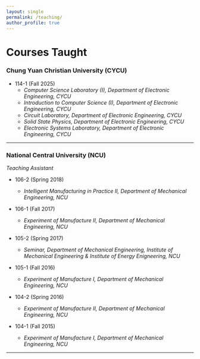 ```yaml
---
layout: single
permalink: /teaching/
author_profile: true
---
```


Courses Taught
======

### Chung Yuan Christian University (CYCU)

- 114-1 (Fall 2025)
  - *Computer Science Laboratory (I), Department of Electronic Engineering, CYCU*
  - *Introduction to Computer Science (I), Department of Electronic Engineering, CYCU*
  - *Circuit Laboratory, Department of Electronic Engineering, CYCU*
  - *Solid State Physics, Department of Electronic Engineering, CYCU*
  - *Electronic Systems Laboratory, Department of Electronic Engineering, CYCU*

---

### National Central University (NCU)

*Teaching Assistant*

- 106-2 (Spring 2018)
  - *Intelligent Manufacturing in Practice II, Department of Mechanical Engineering, NCU* 

- 106-1 (Fall 2017)
  - *Experiment of Manufacture II, Department of Mechanical Engineering, NCU*
  
- 105-2 (Spring 2017)
  - *Seminar, Department of Mechanical Engineering, Institute of Mechanical Engineering & Institute of Energy Enigneering, NCU*

- 105-1 (Fall 2016)
  - *Experiment of Manufacture I, Department of Mechanical Engineering, NCU*

- 104-2 (Spring 2016)
  - *Experiment of Manufacture II, Department of Mechanical Engineering, NCU* 

- 104-1 (Fall 2015)
  - *Experiment of Manufacture I, Department of Mechanical Engineering, NCU* 

<hr class="bold">
